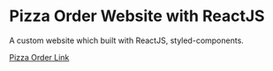 # Pizza Order Website with ReactJS

A custom website which built with ReactJS, styled-components.

[Pizza Order Link](https://pizza-order-v1.web.app/)
